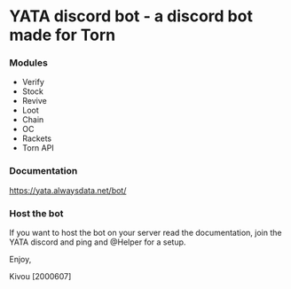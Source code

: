 # YATA discord bot - a discord bot made for Torn

### Modules
- Verify
- Stock
- Revive
- Loot
- Chain
- OC
- Rackets
- Torn API

### Documentation
https://yata.alwaysdata.net/bot/

### Host the bot
If you want to host the bot on your server read the documentation, join the YATA discord and ping and @Helper for a setup.

Enjoy,

Kivou [2000607]
